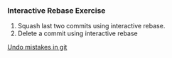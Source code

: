 ### Interactive Rebase Exercise

1. Squash last two commits using interactive rebase.
2. Delete a commit using interactive rebase

[Undo mistakes in git](../docs/undo-mistakes.md)